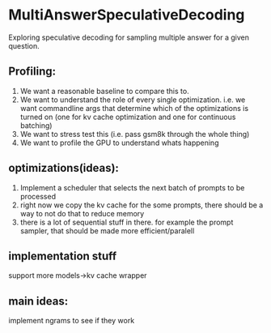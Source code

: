 # MultiAnswerSpeculativeDecoding
Exploring speculative decoding for sampling multiple answer for a given question.

## Profiling:
1) We want a reasonable baseline to compare this to.
2) We want to understand the role of every single optimization. i.e. we want commandline args that determine which of the optimizations is turned on (one for kv cache optimization and one for continuous batching)
3) We want to stress test this (i.e. pass gsm8k through the whole thing)
4) We want to profile the GPU to understand whats happening

## optimizations(ideas):
1) Implement a scheduler that selects the next batch of prompts to be processed 
2) right now we copy the kv cache for the some prompts, there should be a way to not do that to reduce memory
3) there is a lot of sequential stuff in there. for example the prompt sampler, that should be made more efficient/paralell

## implementation stuff
support more models->kv cache wrapper


## main ideas:
implement ngrams to see if they work